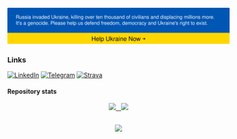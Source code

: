 [![Stand With Ukraine](https://raw.githubusercontent.com/vshymanskyy/StandWithUkraine/main/banner2-direct.svg)](https://stand-with-ukraine.pp.ua)

### Links
[![LinkedIn](https://img.shields.io/badge/linkedin-%230077B5.svg?style=for-the-badge&logo=linkedin&logoColor=white)](https://www.linkedin.com/in/itkivoshei)
[![Telegram](https://img.shields.io/badge/Telegram-2CA5E0?style=for-the-badge&logo=telegram&logoColor=white)](https://t.me/itkrivoshei)
[![Strava](https://img.shields.io/badge/Strava-fc4c02?style=for-the-badge&logo=strava&logoColor=white)](https://www.strava.com/athletes/krivoshei)


#### Repository stats
<div align="center">
 <a href="https://github.com/itkrivoshei" target="_blank">
   <img width="45%" src="https://github-readme-streak-stats.herokuapp.com/?user=itkrivoshei&theme=dracula" /> &nbsp;
 </a>
    
 <a href="https://github.com/itkrivoshei" target="_blank">
  <img width="45%" src="https://github-readme-stats.vercel.app/api?username=itkrivoshei&show_icons=true&theme=dracula&include_all_commits=true&hide=issues,contribs" />
 </a>
</div>

##

<div align="center">
   <a href="https://github-readme-stats.vercel.app/api/top-langs/?username=itkrivoshei&layout=compact&hide=html&theme=dracula" target="_blank">
       <img width="43%" src="https://github-readme-stats.vercel.app/api/top-langs/?username=itkrivoshei&layout=compact&&theme=dracula&hide=C" />  
   </a> 
</div>
